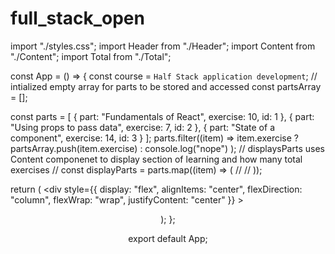 # full_stack_open
import "./styles.css";
import Header from "./Header";
import Content from "./Content";
import Total from "./Total";

const App = () => {
  const course = `Half Stack application development`;
  // intialized empty array for parts to be stored and accessed
  const partsArray = [];

  const parts = [
    { part: "Fundamentals of React", exercise: 10, id: 1 },
    { part: "Using props to pass data", exercise: 7, id: 2 },
    { part: "State of a component", exercise: 14, id: 3 }
  ];
  parts.filter((item) =>
    item.exercise ? partsArray.push(item.exercise) : console.log("nope")
  );
  // displaysParts uses Content componenet to display section of learning and how many total exercises
  // const displayParts = parts.map((item) => (
  //   <Content key={item.id} part={item.part} exercise={item.exercise} />
  // ));

  return (
    <div
      style={{
        display: "flex",
        alignItems: "center",
        flexDirection: "column",
        flexWrap: "wrap",
        justifyContent: "center"
      }}
    >
      <Header course={course} />
      <Content parts={parts} />
      <Total partsArray={partsArray} />
    </div>
  );
};

export default App;
